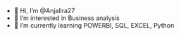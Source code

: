 - 👋 Hi, I’m @Anjalira27
- 👀 I’m interested in Business analysis
- 🌱 I’m currently learning POWERBI, SQL, EXCEL, Python

<!---
Anjalira27/Anjalira27 is a ✨ special ✨ repository because its `README.md` (this file) appears on your GitHub profile.
You can click the Preview link to take a look at your changes.
--->
